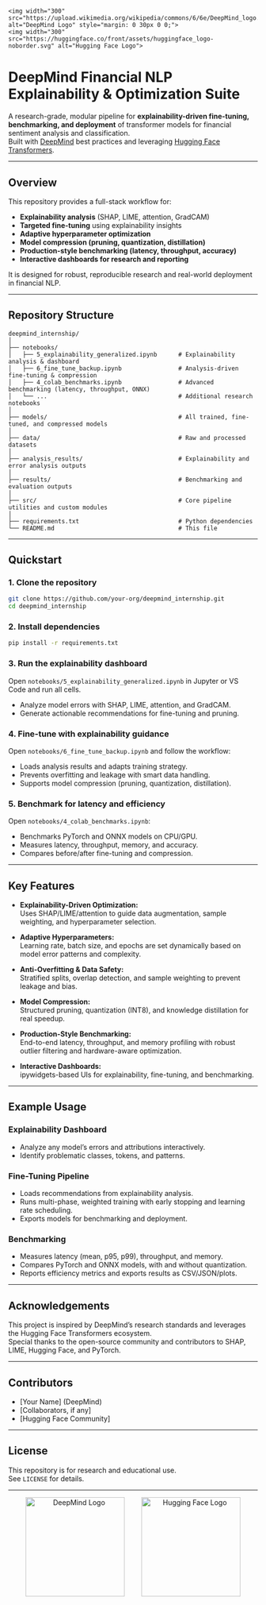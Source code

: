 # <p align="center">
	<img width="300" src="https://upload.wikimedia.org/wikipedia/commons/6/6e/DeepMind_logo.png" alt="DeepMind Logo" style="margin: 0 30px 0 0;">
	<img width="300" src="https://huggingface.co/front/assets/huggingface_logo-noborder.svg" alt="Hugging Face Logo">
</p>

# DeepMind Financial NLP Explainability & Optimization Suite

A research-grade, modular pipeline for **explainability-driven fine-tuning, benchmarking, and deployment** of transformer models for financial sentiment analysis and classification.  
Built with [DeepMind](https://deepmind.com/) best practices and leveraging [Hugging Face Transformers](https://huggingface.co/transformers/).

---

## Overview

This repository provides a full-stack workflow for:
- **Explainability analysis** (SHAP, LIME, attention, GradCAM)
- **Targeted fine-tuning** using explainability insights
- **Adaptive hyperparameter optimization**
- **Model compression (pruning, quantization, distillation)**
- **Production-style benchmarking (latency, throughput, accuracy)**
- **Interactive dashboards for research and reporting**

It is designed for robust, reproducible research and real-world deployment in financial NLP.

---

## Repository Structure

```
deepmind_internship/
│
├── notebooks/
│   ├── 5_explainability_generalized.ipynb      # Explainability analysis & dashboard
│   ├── 6_fine_tune_backup.ipynb                # Analysis-driven fine-tuning & compression
│   ├── 4_colab_benchmarks.ipynb                # Advanced benchmarking (latency, throughput, ONNX)
│   └── ...                                     # Additional research notebooks
│
├── models/                                     # All trained, fine-tuned, and compressed models
│
├── data/                                       # Raw and processed datasets
│
├── analysis_results/                           # Explainability and error analysis outputs
│
├── results/                                    # Benchmarking and evaluation outputs
│
├── src/                                        # Core pipeline utilities and custom modules
│
├── requirements.txt                            # Python dependencies
└── README.md                                   # This file
```

---

## Quickstart

### 1. Clone the repository
```bash
git clone https://github.com/your-org/deepmind_internship.git
cd deepmind_internship
```

### 2. Install dependencies
```bash
pip install -r requirements.txt
```

### 3. Run the explainability dashboard
Open `notebooks/5_explainability_generalized.ipynb` in Jupyter or VS Code and run all cells.  
- Analyze model errors with SHAP, LIME, attention, and GradCAM.
- Generate actionable recommendations for fine-tuning and pruning.

### 4. Fine-tune with explainability guidance
Open `notebooks/6_fine_tune_backup.ipynb` and follow the workflow:
- Loads analysis results and adapts training strategy.
- Prevents overfitting and leakage with smart data handling.
- Supports model compression (pruning, quantization, distillation).

### 5. Benchmark for latency and efficiency
Open `notebooks/4_colab_benchmarks.ipynb`:
- Benchmarks PyTorch and ONNX models on CPU/GPU.
- Measures latency, throughput, memory, and accuracy.
- Compares before/after fine-tuning and compression.

---

## Key Features

- **Explainability-Driven Optimization:**  
	Uses SHAP/LIME/attention to guide data augmentation, sample weighting, and hyperparameter selection.

- **Adaptive Hyperparameters:**  
	Learning rate, batch size, and epochs are set dynamically based on model error patterns and complexity.

- **Anti-Overfitting & Data Safety:**  
	Stratified splits, overlap detection, and sample weighting to prevent leakage and bias.

- **Model Compression:**  
	Structured pruning, quantization (INT8), and knowledge distillation for real speedup.

- **Production-Style Benchmarking:**  
	End-to-end latency, throughput, and memory profiling with robust outlier filtering and hardware-aware optimization.

- **Interactive Dashboards:**  
	ipywidgets-based UIs for explainability, fine-tuning, and benchmarking.

---

## Example Usage

### Explainability Dashboard
- Analyze any model’s errors and attributions interactively.
- Identify problematic classes, tokens, and patterns.

### Fine-Tuning Pipeline
- Loads recommendations from explainability analysis.
- Runs multi-phase, weighted training with early stopping and learning rate scheduling.
- Exports models for benchmarking and deployment.

### Benchmarking
- Measures latency (mean, p95, p99), throughput, and memory.
- Compares PyTorch and ONNX models, with and without quantization.
- Reports efficiency metrics and exports results as CSV/JSON/plots.

---

## Acknowledgements

This project is inspired by DeepMind’s research standards and leverages the Hugging Face Transformers ecosystem.  
Special thanks to the open-source community and contributors to SHAP, LIME, Hugging Face, and PyTorch.

---

## Contributors

- [Your Name] (DeepMind)
- [Collaborators, if any]
- [Hugging Face Community]

---

## License

This repository is for research and educational use.  
See `LICENSE` for details.

---

<p align="center">
	<img width="200" src="https://upload.wikimedia.org/wikipedia/commons/6/6e/DeepMind_logo.png" alt="DeepMind Logo" style="margin: 0 30px 0 0;">
	<img width="200" src="https://huggingface.co/front/assets/huggingface_logo-noborder.svg" alt="Hugging Face Logo">
</p>
